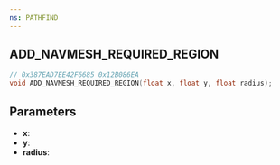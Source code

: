 ```yaml
---
ns: PATHFIND
---
```

## ADD_NAVMESH_REQUIRED_REGION

```c
// 0x387EAD7EE42F6685 0x12B086EA
void ADD_NAVMESH_REQUIRED_REGION(float x, float y, float radius);
```

## Parameters
* **x**:
* **y**:
* **radius**:
